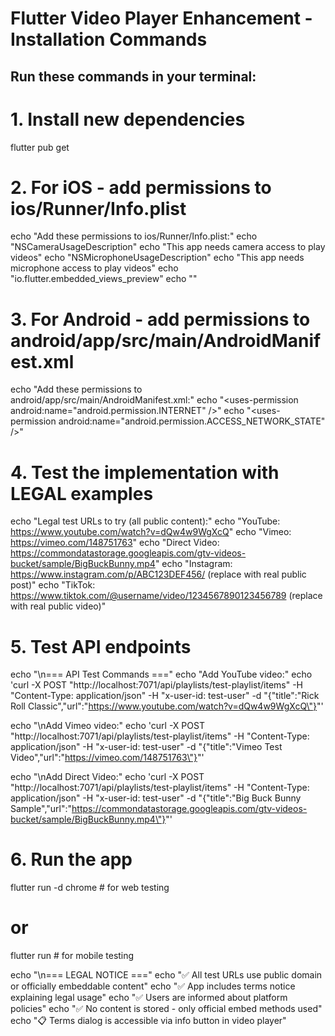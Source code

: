 # Flutter Video Player Enhancement - Installation Commands

## Run these commands in your terminal:

# 1. Install new dependencies
flutter pub get

# 2. For iOS - add permissions to ios/Runner/Info.plist
echo "Add these permissions to ios/Runner/Info.plist:"
echo "<key>NSCameraUsageDescription</key>"
echo "<string>This app needs camera access to play videos</string>"
echo "<key>NSMicrophoneUsageDescription</key>"
echo "<string>This app needs microphone access to play videos</string>"
echo "<key>io.flutter.embedded_views_preview</key>"
echo "<true/>"

# 3. For Android - add permissions to android/app/src/main/AndroidManifest.xml
echo "Add these permissions to android/app/src/main/AndroidManifest.xml:"
echo "<uses-permission android:name=\"android.permission.INTERNET\" />"
echo "<uses-permission android:name=\"android.permission.ACCESS_NETWORK_STATE\" />"

# 4. Test the implementation with LEGAL examples
echo "Legal test URLs to try (all public content):"
echo "YouTube: https://www.youtube.com/watch?v=dQw4w9WgXcQ"
echo "Vimeo: https://vimeo.com/148751763"
echo "Direct Video: https://commondatastorage.googleapis.com/gtv-videos-bucket/sample/BigBuckBunny.mp4"
echo "Instagram: https://www.instagram.com/p/ABC123DEF456/ (replace with real public post)"
echo "TikTok: https://www.tiktok.com/@username/video/1234567890123456789 (replace with real public video)"

# 5. Test API endpoints
echo "\n=== API Test Commands ==="
echo "Add YouTube video:"
echo 'curl -X POST "http://localhost:7071/api/playlists/test-playlist/items" -H "Content-Type: application/json" -H "x-user-id: test-user" -d "{\"title\":\"Rick Roll Classic\",\"url\":\"https://www.youtube.com/watch?v=dQw4w9WgXcQ\"}"'

echo "\nAdd Vimeo video:"
echo 'curl -X POST "http://localhost:7071/api/playlists/test-playlist/items" -H "Content-Type: application/json" -H "x-user-id: test-user" -d "{\"title\":\"Vimeo Test Video\",\"url\":\"https://vimeo.com/148751763\"}"'

echo "\nAdd Direct Video:"
echo 'curl -X POST "http://localhost:7071/api/playlists/test-playlist/items" -H "Content-Type: application/json" -H "x-user-id: test-user" -d "{\"title\":\"Big Buck Bunny Sample\",\"url\":\"https://commondatastorage.googleapis.com/gtv-videos-bucket/sample/BigBuckBunny.mp4\"}"'

# 6. Run the app
flutter run -d chrome  # for web testing
# or
flutter run  # for mobile testing

echo "\n=== LEGAL NOTICE ==="
echo "✅ All test URLs use public domain or officially embeddable content"
echo "✅ App includes terms notice explaining legal usage"
echo "✅ Users are informed about platform policies"
echo "✅ No content is stored - only official embed methods used"
echo "📋 Terms dialog is accessible via info button in video player"
